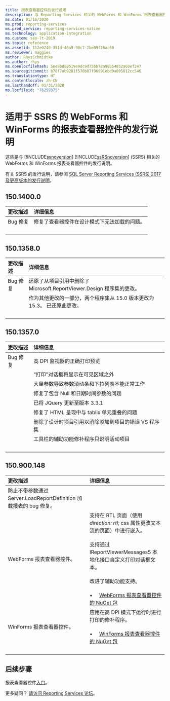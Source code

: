 ```yaml
---
title: 报表查看器控件的发行说明
description: 与 Reporting Services 相关的 WebForms 和 WinForms 报表查看器控件的发行说明。
ms.date: 01/16/2020
ms.prod: reporting-services
ms.prod_service: reporting-services-native
ms.technology: application-integration
ms.custom: seo-lt-2019
ms.topic: reference
ms.assetid: 112e0240-351d-46a9-98c7-2be09f26ac60
ms.reviewer: maggies
author: RhysSchmidtke
ms.author: rhys
ms.openlocfilehash: 5ee9bd80519e9dc9d75bb78a98b548b2a60ef247
ms.sourcegitcommit: b78f7ab9281f570b87f96991ebd9a095812cc546
ms.translationtype: HT
ms.contentlocale: zh-CN
ms.lasthandoff: 01/31/2020
ms.locfileid: "76259375"
---
```

# <a name="release-notes-for-report-viewer-controls-for-webforms-and-winforms-of-ssrs"></a>适用于 SSRS 的 WebForms 和 WinForms 的报表查看器控件的发行说明

这些是与 [!INCLUDE[ssnoversion](../../includes/ssnoversion-md.md)] [!INCLUDE[ssRSnoversion](../../includes/ssrsnoversion-md.md)] (SSRS) 相关的 WebForms 和 WinForms 报表查看器控件的发行说明。

有关 SSRS 的发行说明，请参阅 [SQL Server Reporting Services (SSRS) 2017 及更高版本的发行说明](../release-notes-reporting-services.md)。

## <a name="15014000"></a>150.1400.0
| 更改描述 | 详细信息 |
| :----------------- | :------ |
| Bug 修复 | 修复了查看器控件在设计模式下无法加载的问题。 |
| &nbsp; | &nbsp; |

## <a name="15013580"></a>150.1358.0
| 更改描述 | 详细信息 |
| :----------------- | :------ |
| Bug 修复 | 还原了从项目引用中删除了 Microsoft.ReportViewer.Design 程序集的更改。 |
|           | 作为其他更改的一部分，两个程序集从 15.0 版本更改为 15.3。 已还原此更改。 |
| &nbsp; | &nbsp; |

## <a name="15013570"></a>150.1357.0
| 更改描述 | 详细信息 |
| :----------------- | :------ |
| Bug 修复  | 高 DPI 监视器的正确打印预览 |
|            | “打印”对话框将显示在可见区域之外 |
|            | 大量参数导致参数滚动条和下拉列表不能正常工作 |
|            | 修复了包含 Null 和日期时间参数的问题 |
|            | 已将 JQuery 更新至版本 3.3.1 |
|            | 修复了 HTML 呈现中与 tablix 单元重叠的问题 |
|            | 删除了设计时项目引用以消除添加到项目的错误 VS 程序集 |
|            | 工具栏的辅助功能修补程序只说明活动项目 |
| &nbsp; | &nbsp; |

## <a name="150900148"></a>150.900.148

| 更改描述 | 详细信息 |
| :----------------- | :------ |
| 防止不带参数通过 Server.LoadReportDefinition 加载报表的 bug 修复。  | &nbsp; |
| WebForms 报表查看器控件。 | 支持在 RTL 页面（使用 *direction: rtl;* css 属性更改文本流的页面）中进行嵌入。<br/><br/>支持通过 IReportViewerMessages5  本地化接口自定义打印对话框文本。<br/><br/>改进了辅助功能支持。<br/><br/>&bull; &nbsp; &nbsp; [WebForms 报表查看器控件的 NuGet 包](https://www.nuget.org/packages/Microsoft.ReportingServices.ReportViewerControl.Webforms/150.900.148) |
| WinForms 报表查看器控件。 | 应用在高 DPI 模式下运行时进行打印的修补程序。<br/><br/>&bull; &nbsp; &nbsp; [WinForms 报表查看器控件的 NuGet 包](https://www.nuget.org/packages/Microsoft.ReportingServices.ReportViewerControl.Winforms/150.900.148) |
| &nbsp; | &nbsp; |

## <a name="next-steps"></a>后续步骤

报表查看器控件[入门](integrating-reporting-services-using-reportviewer-controls-get-started.md)。

更多疑问？ [请访问 Reporting Services 论坛](https://go.microsoft.com/fwlink/?LinkId=620231)。
